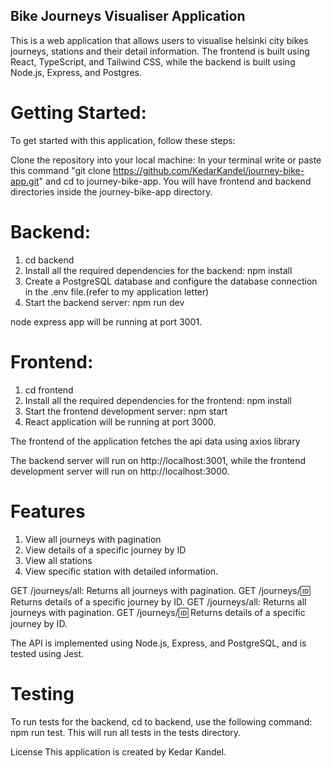 

## Bike Journeys Visualiser Application

 This is a web application that allows users to visualise helsinki city bikes journeys,  stations and their detail information. The frontend is built using React, TypeScript, and Tailwind CSS, while the backend is built using Node.js, Express, and Postgres.

# Getting Started: 

To get started with this application, follow these steps:

 Clone the repository into your local machine: In your terminal write or paste this command "git clone  https://github.com/KedarKandel/journey-bike-app.git" and cd to journey-bike-app. You will have frontend and backend directories inside the journey-bike-app directory.


# Backend:
1. cd backend
2. Install all the required dependencies for the backend: npm install
3.  Create a PostgreSQL database and configure the database connection in the .env file.(refer to my application letter)
4. Start the backend server: npm run dev

 node express app will be running at port 3001.

# Frontend:
1. cd frontend
2. Install all the required dependencies for the frontend: npm install
3. Start the frontend development server: npm start
4.  React application will be running at port 3000.

The frontend of the application fetches the api data using axios library


The backend server will run on http://localhost:3001, while the frontend development server will run on http://localhost:3000.

# Features
1. View all journeys with pagination
2. View details of a specific journey by ID
3. View all stations
4. View specific station with detailed information.

GET /journeys/all: Returns all journeys with pagination.
GET /journeys/:id: Returns details of a specific journey by ID.
GET /journeys/all: Returns all journeys with pagination.
GET /journeys/:id: Returns details of a specific journey by ID.

The API is implemented using Node.js, Express, and PostgreSQL, and is tested using Jest.


# Testing
To run tests for the backend, cd to backend, use the following command: npm run test. This will run all tests in the tests directory.

License
This application is created by Kedar Kandel.